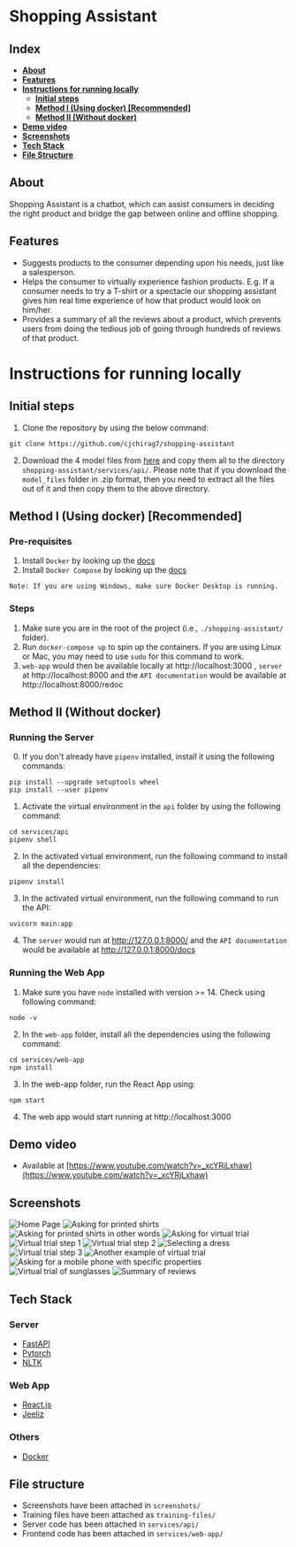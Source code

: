 # Shopping Assistant

## Index
- **[About](#about)**
- **[Features](#features)**
- **[Instructions for running locally](#Instructions-for-running-locally)**
   - **[Initial steps](#initial-steps)**
   - **[Method I (Using docker) [Recommended]](#method-i-using-docker-recommended)**
   - **[Method II (Without docker)](#method-ii-without-docker)**
- **[Demo video](#demo-video)**
- **[Screenshots](#screenshots)**
- **[Tech Stack](#tech-stack)**   
- **[File Structure](#file-structure)**
## About
Shopping Assistant is a chatbot, which can assist consumers in deciding the right product and bridge the gap between online and offline shopping. 

## Features
- Suggests products to the consumer depending upon his needs, just like a salesperson.
- Helps the consumer to virtually experience fashion products. E.g. If a consumer needs to try a T-shirt or a spectacle our shopping assistant gives him real time experience of how that product would look on him/her.
- Provides a summary of all the reviews about a product, which prevents users from doing the tedious job of going through hundreds of reviews of that product.

# Instructions for running locally

## Initial steps

1. Clone the repository by using the below command:

```
git clone https://github.com/cjchirag7/shopping-assistant
```

2. Download the 4 model files from [here](https://drive.google.com/drive/folders/1nu6HFg_POr-wF24rAJEH-ZRCn7wtIpIo?usp=sharing) and copy them all to the directory `shopping-assistant/services/api/`. Please note that if you download the `model_files` folder in .zip format, then you need to extract all the files out of it and then copy them to the above directory. 

## Method I (Using docker) [Recommended]
### Pre-requisites

1. Install `Docker` by looking up the
   [docs](https://docs.docker.com/get-docker/)
2. Install `Docker Compose` by looking up the
   [docs](https://docs.docker.com/compose/install/)
```
Note: If you are using Windows, make sure Docker Desktop is running.
```

### Steps

1. Make sure you are in the root of the project (i.e., `./shopping-assistant/`
   folder).
2. Run `docker-compose up` to spin up the containers. If you are using Linux or Mac, you may need to use `sudo` for this command to work. 
3. `web-app` would then be available locally at http://localhost:3000 , `server`
   at http://localhost:8000 and the `API documentation` would be available at http://localhost:8000/redoc

## Method II (Without docker)
### Running the Server

0. If you don't already have `pipenv` installed, install it using the following commands:
```
pip install --upgrade setuptools wheel
pip install --user pipenv
```

1. Activate the virtual environment in the `api` folder by using the following command:

```
cd services/api
pipenv shell
```

2. In the activated virtual environment, run the following command to install all the dependencies:

```
pipenv install
```

3. In the activated virtual environment, run the following command to run the API:

```
uvicorn main:app
```

4. The `server` would run at http://127.0.0.1:8000/ and the `API documentation` would be available at http://127.0.0.1:8000/docs

### Running the Web App

1. Make sure you have `node` installed with version >= 14. Check using following command:

```
node -v
```

2. In the `web-app` folder, install all the dependencies using the following command:

```
cd services/web-app
npm install
```

3. In the web-app folder, run the React App using:

```
npm start
```

4. The web app would start running at http://localhost:3000
## Demo video

- Available at [https://www.youtube.com/watch?v=_xcYRjLxhaw](https://www.youtube.com/watch?v=_xcYRjLxhaw)
## Screenshots

![Home Page](./screenshots/ss-1.png)
![Asking for printed shirts](./screenshots/ss-2.gif)
![Asking for printed shirts in other words](./screenshots/ss-3.gif)
![Asking for virtual trial](./screenshots/ss-4.png)
![Virtual trial step 1](./screenshots/ss-5.png)
![Virtual trial step 2](./screenshots/ss-6.png)
![Selecting a dress](./screenshots/ss-7.png)
![Virtual trial step 3](./screenshots/ss-8.png)
![Another example of virtual trial](./screenshots/ss-9.png)
![Asking for a mobile phone with specific properties](./screenshots/ss-10.gif)
![Virtual trial of sunglasses](./screenshots/ss-11.png)
![Summary of reviews](./screenshots/ss-12.png)
## Tech Stack

### Server

- [FastAPI](https://fastapi.tiangolo.com/#example)
- [Pytorch](https://pytorch.org/)
- [NLTK](https://www.nltk.org/)
### Web App

- [React.js](https://reactjs.org/docs/getting-started.html)
- [Jeeliz](https://github.com/jeeliz/jeelizGlassesVTOWidget)
### Others

- [Docker](https://www.docker.com/)

## File structure

- Screenshots have been attached in `screenshots/`
- Training files have been attached as `training-files/`
- Server code has been attached in `services/api/`
- Frontend code has been attached in `services/web-app/`
